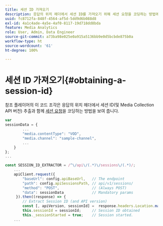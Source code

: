 ```yaml
---
title: 세션 ID 가져오기
description: 응답의 위치 헤더에서 세션 ID를 가져오기 위해 세션 요청을 코딩하는 방법에 대해 알아봅니다.
uuid: fc8712fa-848f-4564-af5d-5dd9d6b088d8
exl-id: 4a1c4ade-4a5e-4af0-8117-19d718dd8bda
feature: Media Analytics
role: User, Admin, Data Engineer
source-git-commit: a73ba98e025e0a915a5136bb9e0d5bcbde875b0a
workflow-type: ht
source-wordcount: '61'
ht-degree: 100%

---
```


# 세션 ID 가져오기{#obtaining-a-session-id}

참조 플레이어의 이 코드 조각은 응답의 위치 헤더에서 세션 ID(및 Media Collection API 버전) 추출과 함께 [세션 요청](../mc-api-ref/mc-api-sessions-req.md)을 코딩하는 방법을 보여 줍니다.

```js
var  
sessionData = { 
        ... 
        "media.contentType": "VOD", 
        "media.channel": "sample-channel", 
        ... 
    } 
}; 
...

const SESSION_ID_EXTRACTOR = /^\/api\/(.*)\/sessions\/(.*)/; 
    ...
    apiClient.request({ 
        "baseUrl": config.apiBaseUrl,   // The endpoint 
        "path": config.apiSessionsPath, // api/v1/sessions/ 
        "method": "POST",               // (Always POST) 
        "data": sessionData             // Mandatory params 
     }).then((response) => { 
        // Extract Session ID (and API version) 
        const [, apiVersion, sessionId] =  response.headers.Location.match(SESSION_ID_EXTRACTOR);  
        this.sessionId = sessionId;     // Session ID obtained 
        this._sessionStarted = true;    // Session started. 
    ...
```
